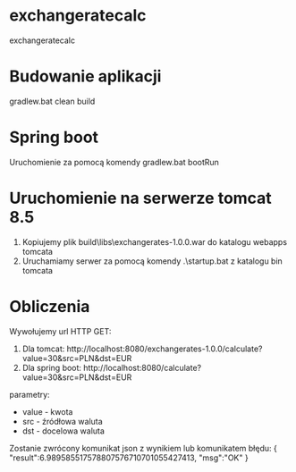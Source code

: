 # exchangeratecalc
exchangeratecalc


# Budowanie aplikacji
gradlew.bat clean build

# Spring boot
Uruchomienie za pomocą komendy gradlew.bat bootRun

# Uruchomienie na serwerze tomcat 8.5
1) Kopiujemy plik build\libs\exchangerates-1.0.0.war do katalogu webapps tomcata
2) Uruchamiamy serwer za pomocą komendy .\startup.bat z katalogu bin tomcata


# Obliczenia
Wywołujemy url HTTP GET:
1) Dla tomcat: http://localhost:8080/exchangerates-1.0.0/calculate?value=30&src=PLN&dst=EUR
2) Dla spring boot: http://localhost:8080/calculate?value=30&src=PLN&dst=EUR

parametry:
* value - kwota
* src - źródłowa waluta
* dst - docelowa waluta

Zostanie zwrócony komunikat json z wynikiem lub komunikatem błędu:
{
"result":6.989585517578807576710701055427413,
"msg":"OK"
}

